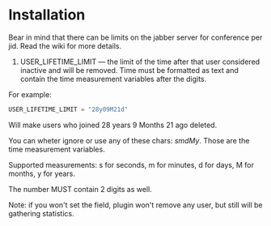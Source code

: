 Installation
====

Bear in mind that there can be limits on the jabber server for conference per jid. Read the wiki for more details.

1. USER_LIFETIME_LIMIT — the limit of the time after that user considered inactive and will be removed. Time must be formatted as text and contain the time measurement variables after the digits.

For example:

```python
USER_LIFETIME_LIMIT = "28y09M21d"
```

Will make users who joined 28 years 9 Months 21 ago deleted.

You can wheter ignore or use any of these chars: *smdMy*. Those are the time measurement variables.

Supported measurements: s for seconds, m for minutes, d for days, M for months, y for years.

The number MUST contain 2 digits as well.

Note: if you won't set the field, plugin won't remove any user, but still will be gathering statistics.
